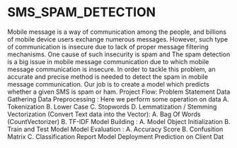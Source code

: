 # SMS_SPAM_DETECTION
Mobile message is a way of communication among the people, and billions of mobile device users exchange numerous messages. However, such type of communication is insecure due to lack of proper message filtering mechanisms. One cause of such insecurity is spam and The spam detection is a big issue in mobile message communication due to which mobile message communication is insecure. In order to tackle this problem, an accurate and precise method is needed to detect the spam in mobile message communication. Our job is to create a model which predicts whether a given SMS is spam or ham.
Project Flow:
Problem Statement
Data Gathering
Data Preprocessing : Here we perform some operation on data A. Tokenization B. Lower Case C. Stopwords D. Lemmatization / Stemming
Vectorization (Convert Text data into the Vector): A. Bag Of Words (CountVectorizer) B. TF-IDF
Model Building : A. Model Object Initialization B. Train and Test Model
Model Evaluation : A. Accuracy Score B. Confusition Matrix C. Classification Report
Model Deployment
Prediction on Client Dat
